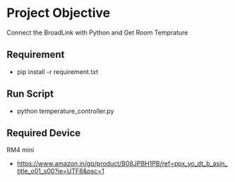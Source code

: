 # Project Objective
Connect the BroadLink with Python and Get Room Temprature

## Requirement
   - pip install -r requirement.txt

## Run Script
   - python temperature_controller.py

## Required Device
   RM4 mini
   - https://www.amazon.in/gp/product/B08JPBH1PB/ref=ppx_yo_dt_b_asin_title_o01_s00?ie=UTF8&psc=1
